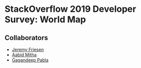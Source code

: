 # StackOverflow 2019 Developer Survey: World Map

## Collaborators
- [Jeremy Friesen](https://github.com/jeremydavidfriesen)
- [Aabid Mitha](https://github.com/aabidmitha10)
- [Gagandeep Pabla](https://github.com/CrownPab)
